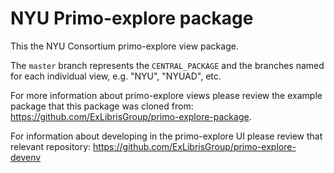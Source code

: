 # NYU Primo-explore package

This the NYU Consortium primo-explore view package.

The `master` branch represents the `CENTRAL_PACKAGE` and the branches named for each individual view, e.g. "NYU", "NYUAD", etc.

For more information about primo-explore views please review the example package that this package was cloned from: https://github.com/ExLibrisGroup/primo-explore-package.

For information about developing in the primo-explore UI please review that relevant repository: https://github.com/ExLibrisGroup/primo-explore-devenv
